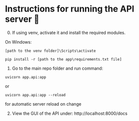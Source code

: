 # Instructions for running the API server 🚀

0. If using venv, activate it and install the required modules.

On Windows:

`[path to the venv folder]\Scripts\activate`

`pip install -r [path to the app\requirements.txt file]`

1. Go to the main repo folder and run command:

`uvicorn app.api:app`

or

`uvicorn app.api:app --reload`

for automatic server reload on change

2. View the GUI of the API under:
http://localhost:8000/docs
